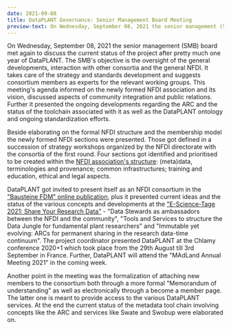 ```yaml
---
date: 2021-09-08
title: DataPLANT Governance: Senior Management Board Meeting
preview-text: On Wednesday, September 08, 2021 the senior management (SMB) board met again to discuss the current status of the project after pretty much one year of DataPLANT. The SMB's objective is the oversight of the general developments, interaction with other consortia and the general NFDI. It takes care of the strategy and standards development and suggests consortium members as experts for the relevant working groups. This meeting's agenda informed on the newly formed NFDI association and its vision, discussed aspects of community integration and public relations.
---
```

On Wednesday, September 08, 2021 the senior management (SMB) board met again 
to discuss the current status of the project after pretty much one year of 
DataPLANT. The SMB's objective is the oversight of the general
developments, interaction with other consortia and the general NFDI. It
takes care of the strategy and standards development and suggests
consortium members as experts for the relevant working groups. This
meeting's agenda informed on the newly formed NFDI association and its
vision, discussed aspects of community integration and public relations.
Further it presented the ongoing developments regarding the ARC and the
status of the toolchain associated with it as well as the DataPLANT
ontology and ongoing standardization efforts.

Beside elaborating on the formal NFDI structure and the membership model
the newly formed NFDI sections were presented. Those got defined in a
succession of strategy workshops organized by the NFDI directorate with
the consortia of the first round. Four sections got identified and
prioritised to be created within the [NFDI association's structure](https://www.nfdi.de/querschnittsthemen-gemeinsam-bearbeiten-einrichtung-von-vier-sektionen/):
(meta)data, terminologies and provenance; common infrastructures;
training and education, ethical and legal aspects.

DataPLANT got invited to present itself as an NFDI consortium in the
["Bausteine FDM" online publication](https://bausteine-fdm.de/article/view/8335), 
plus it presented current ideas and the status of the various concepts and developments 
at the ["E-Science-Tage 2021: Share Your Research Data"](https://e-science-tage.de/) - 
"Data Stewards as ambassadors between the
NFDI and the community", "Tools and Services to structure the Data
Jungle for fundamental plant researchers" and "Immutable yet evolving:
ARCs for permanent sharing in the research data-time continuum". The
project coordinator presented DataPLANT at the Chlamy conference 2020+1
which took place from the 29th August till 3rd September in France.
Further, DataPLANT will attend the "MAdLand Annual Meeting 2021" in the
coming week.

Another point in the meeting was the formalization of attaching new
members to the consortium both through a more formal "Memorandum of
understanding" as well as electronically through a become a member page.
The latter one is meant to provide access to the various DataPLANT
services. At the end the current status of the metadata tool chain
involving concepts like the ARC and services like Swate and Swobup were
elaborated on.
